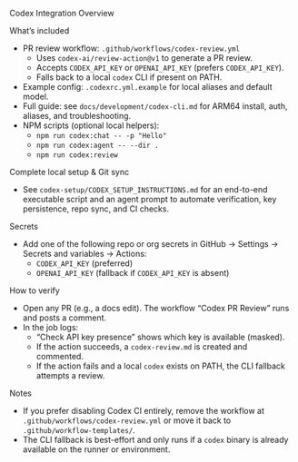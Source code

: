 Codex Integration Overview

What’s included
- PR review workflow: `.github/workflows/codex-review.yml`
  - Uses `codex-ai/review-action@v1` to generate a PR review.
  - Accepts `CODEX_API_KEY` or `OPENAI_API_KEY` (prefers `CODEX_API_KEY`).
  - Falls back to a local `codex` CLI if present on PATH.
- Example config: `.codexrc.yml.example` for local aliases and default model.
- Full guide: see `docs/development/codex-cli.md` for ARM64 install, auth, aliases, and troubleshooting.
- NPM scripts (optional local helpers):
  - `npm run codex:chat -- -p "Hello"`
  - `npm run codex:agent -- --dir .`
  - `npm run codex:review`

Complete local setup & Git sync
- See `codex-setup/CODEX_SETUP_INSTRUCTIONS.md` for an end-to-end executable script and an agent prompt to automate verification, key persistence, repo sync, and CI checks.

Secrets
- Add one of the following repo or org secrets in GitHub → Settings → Secrets and variables → Actions:
  - `CODEX_API_KEY` (preferred)
  - `OPENAI_API_KEY` (fallback if `CODEX_API_KEY` is absent)

How to verify
- Open any PR (e.g., a docs edit). The workflow “Codex PR Review” runs and posts a comment.
- In the job logs:
  - “Check API key presence” shows which key is available (masked).
  - If the action succeeds, a `codex-review.md` is created and commented.
  - If the action fails and a local `codex` exists on PATH, the CLI fallback attempts a review.

Notes
- If you prefer disabling Codex CI entirely, remove the workflow at `.github/workflows/codex-review.yml` or move it back to `.github/workflow-templates/`.
- The CLI fallback is best-effort and only runs if a `codex` binary is already available on the runner or environment.
